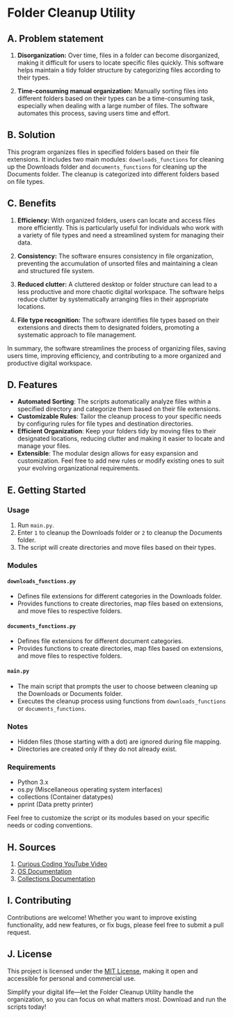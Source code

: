 # Folder Cleanup Utility

## A. Problem statement

1. **Disorganization:** Over time, files in a folder can become disorganized, making it difficult for users to locate specific files quickly. This software helps maintain a tidy folder structure by categorizing files according to their types.

2. **Time-consuming manual organization:** Manually sorting files into different folders based on their types can be a time-consuming task, especially when dealing with a large number of files. The software automates this process, saving users time and effort.

## B. Solution

This program organizes files in specified folders based on their file extensions. It includes two main modules: `downloads_functions` for cleaning up the Downloads folder and `documents_functions` for cleaning up the Documents folder. The cleanup is categorized into different folders based on file types.

## C. Benefits

1. **Efficiency:** With organized folders, users can locate and access files more efficiently. This is particularly useful for individuals who work with a variety of file types and need a streamlined system for managing their data.

2. **Consistency:** The software ensures consistency in file organization, preventing the accumulation of unsorted files and maintaining a clean and structured file system.

3. **Reduced clutter:** A cluttered desktop or folder structure can lead to a less productive and more chaotic digital workspace. The software helps reduce clutter by systematically arranging files in their appropriate locations.

4. **File type recognition:** The software identifies file types based on their extensions and directs them to designated folders, promoting a systematic approach to file management.

In summary, the software streamlines the process of organizing files, saving users time, improving efficiency, and contributing to a more organized and productive digital workspace.

## D. Features

- **Automated Sorting**: The scripts automatically analyze files within a specified directory and categorize them based on their file extensions.
- **Customizable Rules**: Tailor the cleanup process to your specific needs by configuring rules for file types and destination directories.
- **Efficient Organization**: Keep your folders tidy by moving files to their designated locations, reducing clutter and making it easier to locate and manage your files.
- **Extensible**: The modular design allows for easy expansion and customization. Feel free to add new rules or modify existing ones to suit your evolving organizational requirements.

## E. Getting Started

### Usage

1. Run `main.py`.
2. Enter `1` to cleanup the Downloads folder or `2` to cleanup the Documents folder.
3. The script will create directories and move files based on their types.

### Modules

#### `downloads_functions.py`

- Defines file extensions for different categories in the Downloads folder.
- Provides functions to create directories, map files based on extensions, and move files to respective folders.

#### `documents_functions.py`

- Defines file extensions for different document categories.
- Provides functions to create directories, map files based on extensions, and move files to respective folders.

#### `main.py`

- The main script that prompts the user to choose between cleaning up the Downloads or Documents folder.
- Executes the cleanup process using functions from `downloads_functions` or `documents_functions`.

### Notes

- Hidden files (those starting with a dot) are ignored during file mapping.
- Directories are created only if they do not already exist.

### Requirements

- Python 3.x
- os.py (Miscellaneous operating system interfaces)
- collections (Container datatypes)
- pprint (Data pretty printer)

Feel free to customize the script or its modules based on your specific needs or coding conventions.

## H. Sources

1. [Curious Coding YouTube Video](https://www.youtube.com/watch?v=5idxowRxWW0)
2. [OS Documentation](https://docs.python.org/3/library/os.path.html#module-os.path)
3. [Collections Documentation](https://docs.python.org/3/library/collections.html)

## I. Contributing

Contributions are welcome! Whether you want to improve existing functionality, add new features, or fix bugs, please feel free to submit a pull request.

## J. License

This project is licensed under the [MIT License](notion://www.notion.so/LICENSE), making it open and accessible for personal and commercial use.

Simplify your digital life—let the Folder Cleanup Utility handle the organization, so you can focus on what matters most. Download and run the scripts today!

##
